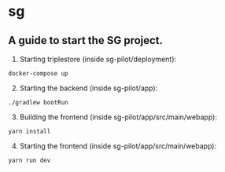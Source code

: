 # sg

## A guide to start the SG project.

1. Starting triplestore (inside sg-pilot/deployment):

`docker-compose up`

2. Starting the backend (inside sg-pilot/app):

`./gradlew bootRun`

3. Building the frontend (inside sg-pilot/app/src/main/webapp):

`yarn install`

4. Starting the frontend (inside sg-pilot/app/src/main/webapp):

`yarn run dev`

